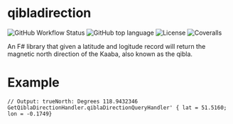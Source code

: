# qibladirection

![GitHub Workflow Status](https://img.shields.io/github/workflow/status/doniseferi/qibladirection/.NET?style=for-the-badge) ![GitHub top language](https://img.shields.io/github/languages/top/doniseferi/qibladirection?style=for-the-badge) ![License](https://img.shields.io/github/license/doniseferi/qibladirection?style=for-the-badge) ![Coveralls](https://img.shields.io/coveralls/github/doniseferi/qibladirection?style=for-the-badge)

An F# library that given a latitude and logitude record will return the magnetic north direction of the Kaaba, also known as the qibla.

# Example
```dotnetcli
// Output: trueNorth: Degrees 118.9432346
GetQiblaDirectionHandler.qiblaDirectionQueryHandler' { lat = 51.5160; lon = -0.1749}
```